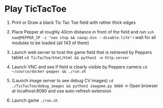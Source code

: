 # Play TicTacToe

1. Print or Draw a black Tic Tac Toe field with rather thick edges

2. Place Pepper at roughly 40cm distance in front of the field and run
`ssh nao@PEPPER_IP -c "nao stop && naoqi-bin --disable-life"`
ℹ️ wait for all modules to be loaded (all 143 of them)

3. Launch web server to host the game field that is retrieved by Peppers tablet
`cd TicTacToe/html/html && python3 -m http.server`

4. Launch VNC and see if field is clearly visible by Peppers camera
`cd ~/source/docker-pepper && ./run.sh`

5. (Launch image server to see debug CV images)
`cd ./TicTacToe/debug_images && python2 imageme.py 8080`
-> Open browser at localhost:8080 and use auto-refresh extension

5. Launch game
`./run.sh`
